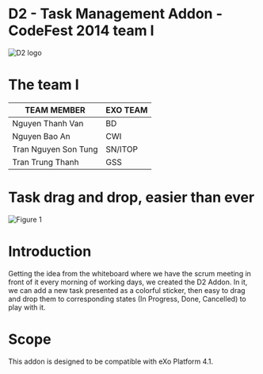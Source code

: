 D2 - Task Management Addon - CodeFest 2014 team I
===========

![D2 logo](https://app.box.com/representation/file_version_15946621028/image_2048/1.png?shared_name=ginql8g30t0gg1ju6xhw "D2 logo")

# The team I

TEAM MEMBER | EXO TEAM
------------ | ------------- 
Nguyen Thanh Van | BD
Nguyen Bao An | CWI
Tran Nguyen Son Tung | SN/ITOP
Tran Trung Thanh | GSS

# Task drag and drop, easier than ever

![Figure 1](https://app.box.com/representation/file_version_15946622132/image_2048/1.png?shared_name=ginql8g30t0gg1ju6xhw "figure1")

# Introduction

Getting the idea from the whiteboard where we have the scrum meeting in front of it every morning of working days, we created the D2 Addon. In it, we can add a new task presented as a colorful sticker, then easy to drag and drop them to corresponding states (In Progress, Done, Cancelled) to play with it.

# Scope

This addon is designed to be compatible with eXo Platform 4.1.


